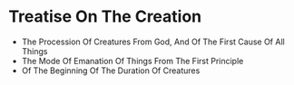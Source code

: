 # Treatise On The Creation

* The Procession Of Creatures From God, And Of The First Cause Of All Things
* The Mode Of Emanation Of Things From The First Principle
* Of The Beginning Of The Duration Of Creatures